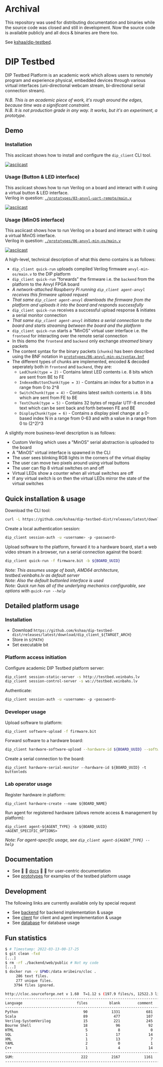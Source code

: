 # Archival

This repository was used for distributing documentation and binaries while the source code was closed and still in development. Now the source code is available publicly and all docs & binaries are there too.

See [kshaa/dip-testbed](https://github.com/kshaa/dip-testbed).

# DIP Testbed
  
DIP Testbed Platform is an academic work which allows users to remotely program and experience physical, embedded devices through various virtual interfaces (uni-directional webcam stream, bi-directional serial connection stream).  
  
_N.B. This is an academic piece of work, it's rough around the edges, because time was a significant constraint._  
_N.B. It is not production grade in any way. It works, but it's an experiment, a prototype._  
  
## Demo
### Installation
This asciicast shows how to install and configure the `dip_client` CLI tool.  
  
[![asciicast](./docs/assets/1qW4VymT8G2blxtuMJqJcMboe.svg)](https://asciinema.org/a/1qW4VymT8G2blxtuMJqJcMboe)  

### Usage (Button & LED interface)
This asciicast shows how to run Verilog on a board and interact with it using a virtual button & LED interface.  
Verilog in question: [`./prototypes/03-anvyl-uart-remote/main.v`](./prototypes/03-anvyl-uart-remote/main.v)  
  
[![asciicast](./docs/assets/LKwWorWIw3TfYmJH7qKeG6ywP.png)](https://asciinema.org/a/LKwWorWIw3TfYmJH7qKeG6ywP)  
  
### Usage (MinOS interface)
This asciicast shows how to run Verilog on a board and interact with it using a virtual MinOS interface.  
Verilog in question: [`./prototypes/06-anvyl-min-os/main.v`](./prototypes/06-anvyl-min-os/main.v)  
  
[![asciicast](./docs/assets/UHuU1Ur8e0CgoTmsm5khLuOJH.png)](https://asciinema.org/a/UHuU1Ur8e0CgoTmsm5khLuOJH)  
  
A high-level, technical description of what this demo contains is as follows:  
- `dip_client quick-run` uploads compiled Verilog firmware `anvyl-min-os/main.v` to the DIP platform
- `dip_client quick-run` "forwards" the firmware i.e. the `backend` from the platform to the Anvyl FPGA board
- _A network-attached Raspberry Pi running `dip_client agent-anvyl` receives this firmware upload request_
- _That same `dip_client agent-anvyl` downloads the firmware from the platform and uploads it into the board and responds successfully_
- `dip_client quick-run` receives a successful upload response & initiates a serial monitor connection
- _That same `dip_client agent-anvyl` initiates a serial connection to the board and starts streaming between the board and the platform_  
- `dip_client quick-run` starts a "MinOS" virtual user interface i.e. the `frontend` for interacting over the remote serial connection  
- In this demo the `frontend` and `backend` only exchange _streamed_ binary packets
- The content syntax for the binary packets (`chunks`) has been described using the BNF notation in [`prototypes/06-anvyl-min-os/syntax.bnf`](prototypes/06-anvyl-min-os/syntax.bnf)  
- The different types of chunks are implemented, encoded & decoded seperately both in `frontend` and `backend`, they are:
  - `LedChunk(type = 2)` - Contains latest LED contents i.e. 8 bits which are sent from BE to FE  
  - `IndexedButtonChunk(type = 3)` - Contains an index for a button in a range from 0 to 2^8  
  - `SwitchChunk(type = 4)` - Contains latest switch contents i.e. 8 bits which are sent from FE to BE  
  - `TextChunk(type = 5)` - Contains 32 bytes of regular UTF-8 encoded text which can be sent back and forth between FE and BE  
  - `DisplayChunk(type = 6)` - Contains a display pixel change at a 0-based index N in a range from 0-63 and with a value in a range from 0 to (2^2)^3  
  
A slightly more business-level description is as follows:
- Custom Verilog which uses a "MinOS" serial abstraction is uploaded to the board  
- A "MinOS" virtual interface is spawned in the CLI  
- The user sees blinking RGB lights in the corners of the virtual display  
- The user can move two pixels around using virtual buttons  
- The user can flip 8 virtual switches on and off  
- Virtual LEDs show a counter when all virtual switches are off  
- If any virtual switch is on then the virtual LEDs mirror the state of the virtual switches  

## Quick installation & usage
Download the CLI tool:
```bash
curl -L https://github.com/kshaa/dip-testbed-dist/releases/latest/download/client_install.sh | bash
```
  
Create a local authentication session:
```bash
dip_client session-auth -u <username> -p <password>
```
  
Upload software to the platform, forward it to a hardware board, start a web video stream in a browser, run a serial connection against the board: 
```bash
dip_client quick-run -f firmware.bit -b ${BOARD_UUID}
```

_Note: This assumes usage of bash, AMD64 architecture, testbed.veinbahs.lv as default server_  
_Note: Also the default buttonled interface is used_  
_Note: Quick run has all of the underlying mechanics configurable, see options with `quick-run --help`_  
  
## Detailed platform usage

### Installation
- Download `https://github.com/kshaa/dip-testbed-dist/releases/latest/download/dip_client_${TARGET_ARCH}`  
- Store in `${PATH}`
- Set executable bit

### Platform access initiation
  
Configure academic DIP Testbed platform server:
```bash
dip_client session-static-server -s http://testbed.veinbahs.lv
dip_client session-control-server -s ws://testbed.veinbahs.lv
```
  
Authenticate:  
```bash
dip_client session-auth -u <username> -p <password>
```
  
### Developer usage

Upload software to platform:
```bash
dip_client software-upload -f firmware.bit
```

Forward software to a hardware board:
```bash
dip_client hardware-software-upload --hardware-id ${BOARD_UUID} --software-id ${SOFTWARE_UUID}
```

Create a serial connection to the board:
```
dip_client hardware-serial-monitor --hardware-id ${BOARD_UUID} -t buttonleds
```

### Lab operator usage
  
Register hardware in platform:
```
dip_client hardware-create --name ${BOARD_NAME}
```
  
Run agent for registered hardware (allows remote access & management by platform):
```
dip_client agent-${AGENT_TYPE} -b ${BOARD_UUID} <AGENT_SPECIFIC_OPTIONS>
```
  
_Note: For agent-specific usage, see `dip_client agent-${AGENT_TYPE} --help`_  
  
## Documentation
- See 🌼 🌻 [docs](./docs/README.md) 🌻 🌼 for user-centric documentation  
- See [prototypes](./prototypes/README.md) for examples of the testbed platform usage  
  
## Development
The following links are currently available only by special request  
  
- See [backend](./backend/README.md) for backend implementation & usage  
- See [client](./client/README.md) for client and agent implementation & usage  
- See [database](./database/README.md) for database usage  
  
## Fun statistics
```bash
$ # Timestamp: 2022-03-13-00-17-25
$ git clean -fxd
[...]
$ rm -rf ./backend/web/public # Not my code
[...]
$ docker run -v $PWD:/data mribeiro/cloc .
     286 text files.
     277 unique files.                                          
    3794 files ignored.

http://cloc.sourceforge.net v 1.60  T=1.12 s (197.9 files/s, 12522.3 lines/s)
-----------------------------------------------------------------------------------
Language                         files          blank        comment           code
-----------------------------------------------------------------------------------
Python                              90           1331            681           6047
Scala                               89            477            107           3007
Verilog-SystemVerilog               15            221            245           1053
Bourne Shell                        18             96             92            398
HTML                                 5              8              0             84
SQL                                  1             17             14             43
XML                                  1             13              7             39
YAML                                 2              0              1             33
C++                                  1              4             14             14
-----------------------------------------------------------------------------------
SUM:                               222           2167           1161          10718
-----------------------------------------------------------------------------------
```
